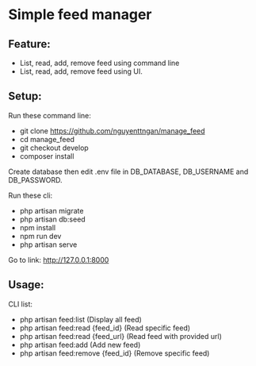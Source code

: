 # Simple feed manager

## Feature:
 - List, read, add, remove feed using command line
 - List, read, add, remove feed using UI.

## Setup:
 Run these command line:
 - git clone https://github.com/nguyenttngan/manage_feed
 - cd manage_feed
 - git checkout develop
 - composer install
 
 Create database then edit .env file in DB_DATABASE, DB_USERNAME and DB_PASSWORD.
 
 Run these cli:
 - php artisan migrate
 - php artisan db:seed
 - npm install
 - npm run dev
 - php artisan serve

 Go to link: http://127.0.0.1:8000

## Usage:

 CLI list:
 - php artisan feed:list (Display all feed)
 - php artisan feed:read {feed_id} (Read specific feed)
 - php artisan feed:read {feed_url} (Read feed with provided url)
 - php artisan feed:add (Add new feed)
 - php artisan feed:remove {feed_id} (Remove specific feed)

